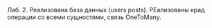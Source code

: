 Лаб. 2. Реализована база данных (users posts). РЕализованы крад операции со всеми сущностями, связь OneToMany.
